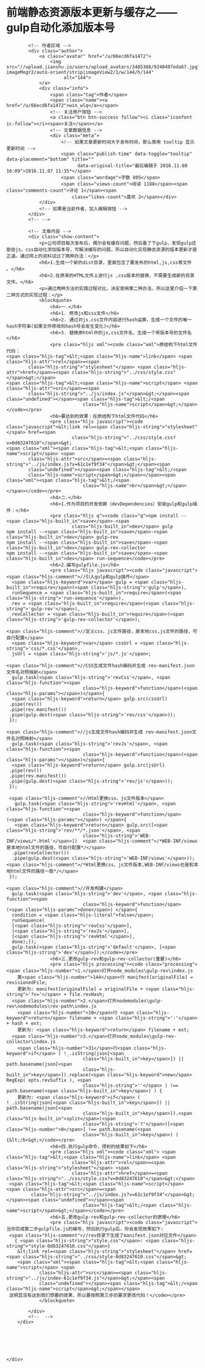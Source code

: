<div class="post">
        <div class="article">
            <h1 class="title">前端静态资源版本更新与缓存之——gulp自动化添加版本号</h1>
    
            <!-- 作者区域 -->
            <div class="author">
                <a class="avatar" href="/u/66ecd6fa1472">
                    <img src="//upload.jianshu.io/users/upload_avatars/3485388/9240497eda67.jpg?imageMogr2/auto-orient/strip|imageView2/1/w/144/h/144"
                         alt="144">
                </a>
                <div class="info">
                    <span class="tag">作者</span>
                    <span class="name"><a href="/u/66ecd6fa1472">win_wlq</a></span>
                    <!-- 关注用户按钮 -->
                    <a class="btn btn-success follow"><i class="iconfont ic-follow"></i><span>关注</span></a>
                    <!-- 文章数据信息 -->
                    <div class="meta">
                        <!-- 如果文章更新时间大于发布时间，那么使用 tooltip 显示更新时间 -->
                        <span class="publish-time" data-toggle="tooltip" data-placement="bottom" title=""
                              data-original-title="最后编辑于 2016.11.08 16:09">2016.11.07 11:35*</span>
                        <span class="wordage">字数 805</span>
                        <span class="views-count">阅读 1188</span><span class="comments-count">评论 1</span><span
                            class="likes-count">喜欢 2</span></div>
                </div>
                <!-- 如果是当前作者，加入编辑按钮 -->
            </div>
            <!-- -->
    
            <!-- 文章内容 -->
            <div class="show-content">
                <p>公司项目每次发布后，偶尔会有缓存问题，然后看了下gulp，发现gulp还能给js，css自动化添加版本号，可解决缓存的问题，所以自动化实现静态资源的版本更新才是正道。通过网上的资料试过了两种办法：</p>
                <h6>1.生成一个新的dist目录，里面包含了要发布的html,js,css等文件 。</h6>
                <h6>2.在原来的HTML文件上进行js ,css版本的替换，不需要生成新的目录文件。</h6>
                <p>通过两种方法的实践过程对比，决定使用第二种办法，所以这里介绍一下第二种方式的实现过程：</p>
                <blockquote>
                    <h4>一.</h4>
                    <h6>1. 修改js和css文件</h6>
                    <h6>2. 通过对js,css文件内容进行hash运算，生成一个文件的唯一hash字符串(如果文件修改则hash号会发生变化)</h6>
                    <h6>3. 替换原html中的js,css文件名，生成一个带版本号的文件名</h6>
                    <pre class="hljs xml"><code class="xml">原结构下html文件代码：
    <span class="hljs-tag">&lt;<span class="hljs-name">link</span> <span class="hljs-attr">rel</span>=<span
            class="hljs-string">"stylesheet"</span> <span class="hljs-attr">href</span>=<span class="hljs-string">"../css/style.css"</span>&gt;</span>
    <span class="hljs-tag">&lt;<span class="hljs-name">script</span> <span class="hljs-attr">src</span>=<span
            class="hljs-string">"../js/index.js"</span>&gt;</span><span class="undefined"></span><span class="hljs-tag">&lt;/<span
                                class="hljs-name">script</span>&gt;</span></code></pre>
                    <h6>要达到的效果：在原结构下html文件代码</h6>
                    <pre class="hljs javascript"><code class="javascript">&lt;link rel=<span class="hljs-string">"stylesheet"</span> href=<span
                            class="hljs-string">"../css/style.css?v=0d83247610"</span>&gt;
    <span class="xml"><span class="hljs-tag">&lt;<span class="hljs-name">script</span> <span
            class="hljs-attr">src</span>=<span class="hljs-string">"../js/index.js?v=61c1ef9f34"</span>&gt;</span><span
            class="undefined"></span><span class="hljs-tag">&lt;/<span
            class="hljs-name">script</span>&gt;</span></span><span class="xml"><span class="hljs-tag">&lt;/<span
                                class="hljs-name">br</span>&gt;</span></span></code></pre>
                    <h4>二.</h4>
                    <h6>1.作为项目的开发依赖（devDependencies）安装gulp和gulp插件：</h6>
                    <pre class="hljs q"><code class="q">npm install --<span class="hljs-built_in">save</span>-<span
                            class="hljs-built_in">dev</span> gulp
    npm install --<span class="hljs-built_in">save</span>-<span class="hljs-built_in">dev</span> gulp-rev
    npm install --<span class="hljs-built_in">save</span>-<span class="hljs-built_in">dev</span> gulp-rev-collector
    npm install --<span class="hljs-built_in">save</span>-<span class="hljs-built_in">dev</span> run-sequence</code></pre>
                    <h6>2.编写gulpfile.js</h6>
                    <pre class="hljs javascript"><code class="javascript"><span class="hljs-comment">//引入gulp和gulp插件</span>
      <span class="hljs-keyword">var</span> gulp = <span class="hljs-built_in">require</span>(<span class="hljs-string">'gulp'</span>),  
      runSequence = <span class="hljs-built_in">require</span>(<span class="hljs-string">'run-sequence'</span>),   
      rev = <span class="hljs-built_in">require</span>(<span class="hljs-string">'gulp-rev'</span>),    
      revCollector = <span class="hljs-built_in">require</span>(<span class="hljs-string">'gulp-rev-collector'</span>);
    
    <span class="hljs-comment">//定义css、js文件路径，是本地css,js文件的路径，可自行配置</span>
      <span class="hljs-keyword">var</span> cssUrl = <span class="hljs-string">'css/*.css'</span>,   
      jsUrl = <span class="hljs-string">'js/*.js'</span>;
    
    <span class="hljs-comment">//CSS生成文件hash编码并生成 rev-manifest.json文件名对照映射</span>
      gulp.task(<span class="hljs-string">'revCss'</span>, <span class="hljs-function"><span
                                class="hljs-keyword">function</span>(<span class="hljs-params"></span>)</span>{   
      <span class="hljs-keyword">return</span> gulp.src(cssUrl)        
     .pipe(rev())        
     .pipe(rev.manifest())        
     .pipe(gulp.dest(<span class="hljs-string">'rev/css'</span>));
     });
    
    <span class="hljs-comment">//js生成文件hash编码并生成 rev-manifest.json文件名对照映射</span>
      gulp.task(<span class="hljs-string">'revJs'</span>, <span class="hljs-function"><span
                                class="hljs-keyword">function</span>(<span class="hljs-params"></span>)</span>{    
      <span class="hljs-keyword">return</span> gulp.src(jsUrl)        
     .pipe(rev())        
     .pipe(rev.manifest())        
     .pipe(gulp.dest(<span class="hljs-string">'rev/js'</span>));
     });
    
     <span class="hljs-comment">//Html更换css、js文件版本</span>
       gulp.task(<span class="hljs-string">'revHtml'</span>, <span class="hljs-function"><span
                                class="hljs-keyword">function</span> (<span class="hljs-params"></span>) </span>{    
       <span class="hljs-keyword">return</span> gulp.src([<span class="hljs-string">'rev/**/*.json'</span>, <span
                                class="hljs-string">'WEB-INF/views/*.html'</span>])  <span class="hljs-comment">/*WEB-INF/views是本地html文件的路径，可自行配置*/</span>        
      .pipe(revCollector())        
      .pipe(gulp.dest(<span class="hljs-string">'WEB-INF/views'</span>));  <span class="hljs-comment">/*Html更换css、js文件版本,WEB-INF/views也是和本地html文件的路径一致*/</span>
     });
    
    <span class="hljs-comment">//开发构建</span>
      gulp.task(<span class="hljs-string">'dev'</span>, <span class="hljs-function"><span
                                class="hljs-keyword">function</span> (<span class="hljs-params">done</span>) </span>{   
      condition = <span class="hljs-literal">false</span>;   
      runSequence(       
      [<span class="hljs-string">'revCss'</span>],       
      [<span class="hljs-string">'revJs'</span>],        
      [<span class="hljs-string">'revHtml'</span>],        
      done);});
      gulp.task(<span class="hljs-string">'default'</span>, [<span class="hljs-string">'dev'</span>]);</code></pre>
                    <h6>三.更改gulp-rev和gulp-rev-collector(重要)</h6>
                    <pre class="hljs processing"><code class="processing">  <span class="hljs-number">1.</span>打开node_modules\gulp-rev\index.js
        第<span class="hljs-number">144</span>行 manifest[originalFile] = revisionedFile;
        更新为: manifest[originalFile] = originalFile + <span class="hljs-string">'?v='</span> + file.revHash;
      <span class="hljs-number">2.</span>打开nodemodules\gulp-rev\nodemodules\rev-path\index.js
        <span class="hljs-number">10</span>行 <span class="hljs-keyword">return</span> filename + <span class="hljs-string">'-'</span> + hash + ext;
        更新为: <span class="hljs-keyword">return</span> filename + ext;
      <span class="hljs-number">3.</span>打开node_modules\gulp-rev-collector\index.js
        <span class="hljs-number">31</span>行<span class="hljs-keyword">if</span> ( !_.isString(json[<span
                                class="hljs-built_in">key</span>]) || path.basename(json[<span
                                class="hljs-built_in">key</span>]).replace(<span class="hljs-keyword">new</span> RegExp( opts.revSuffix ), <span
                                class="hljs-string">''</span> ) !== path.basename(<span class="hljs-built_in">key</span>) ) {
        更新为: <span class="hljs-keyword">if</span> ( !_.isString(json[<span class="hljs-built_in">key</span>]) || path.basename(json[<span
                                class="hljs-built_in">key</span>]).<span class="hljs-built_in">split</span>(<span
                                class="hljs-string">'?'</span>)[<span class="hljs-number">0</span>] !== path.basename(<span
                                class="hljs-built_in">key</span>) ) {&lt;/br&gt;</code></pre>
                    <h6>四.执行gulp命令，得到的结果如下</h6>
                    <pre class="hljs xml"><code class="xml"> <span class="hljs-tag">&lt;<span class="hljs-name">link</span> <span
                            class="hljs-attr">rel</span>=<span class="hljs-string">"stylesheet"</span> <span
                            class="hljs-attr">href</span>=<span class="hljs-string">"../css/style.css?v=0d83247610"</span>&gt;</span>
     <span class="hljs-tag">&lt;<span class="hljs-name">script</span> <span class="hljs-attr">src</span>=<span
             class="hljs-string">"../js/index.js?v=61c1ef9f34"</span>&gt;</span><span class="undefined"></span><span
                                class="hljs-tag">&lt;/<span class="hljs-name">script</span>&gt;</span></code></pre>
                    <h6>五.更改gulp-rev和gulp-rev-collector的原理</h6>
                    <pre class="hljs javascript"><code class="javascript"> 当你完成第二步gulpfile.js的编写，然后执行gulp后，你会发现效果如下:
     <span class="hljs-comment">//rev目录下生成了manifest.json对应文件</span>
       { <span class="hljs-string">"style.css"</span>: <span class="hljs-string">"style-0d83247610.css"</span>}
        &lt;link rel=<span class="hljs-string">"stylesheet"</span> href=<span class="hljs-string">"../css/style-0d83247610.css"</span>&gt;
        <span class="xml"><span class="hljs-tag">&lt;<span class="hljs-name">script</span> <span
                class="hljs-attr">src</span>=<span class="hljs-string">"../js/index-61c1ef9f34.js"</span>&gt;</span><span
                class="undefined"></span><span class="hljs-tag">&lt;/<span class="hljs-name">script</span>&gt;</span></span>
     这明显没有达到我们想要的效果，所以要按照第三步的要求更改代码！</code></pre>
                </blockquote>
    
            </div>
            <!--  -->
        </div>
    
    
    
    
     
     
    </div>